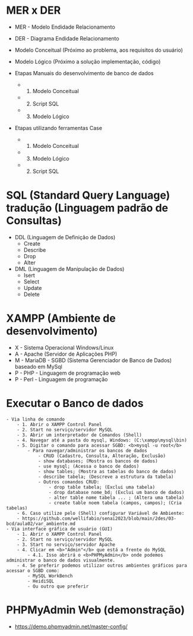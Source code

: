 # MER x DER
- MER - Modelo Endidade Relacionamento
- DER - Diagrama Endidade Relacionamento

- Modelo Conceitual (Próximo ao problema, aos requisitos do usuário)
- Modelo Lógico (Próximo a solução implementação, código)

- Etapas Manuais do desenvolvimento de banco de dados
	- 1. Modelo Conceitual
	- 2. Script SQL
	- 3. Modelo Lógico
- Etapas utilizando ferramentas Case
	- 1. Modelo Conceitual 
	- 3. Modelo Lógico
	- 2. Script SQL
	
# SQL (Standard Query Language) tradução (Linguagem padrão de Consultas)
- DDL (Linguagem de Definição de Dados)
	- Create
	- Describe
	- Drop
	- Alter
- DML (Linguagem de Manipulação de Dados)
	- Isert
	- Select
	- Update
	- Delete

# XAMPP (Ambiente de desenvolvimento)
- X - Sistema Operacional Windows/Linux
- A - Apache (Servidor de Aplicações PHP)
- M - MariaDB - SGBD (Sistema Gerenciador de Banco de Dados) baseado em MySql
- P - PHP - Linguagem de programação web
- P - Perl - Linguagem de programação

# Executar o Banco de dados
	- Via linha de comando
		- 1. Abrir o XAMPP Control Panel
		- 2. Start no serviço/servidor MySQL
		- 3. Abrir um interpretador de Comandos (Shell)
		- 4. Navegar até a pasta do mysql, Windows: (C:\xampp\mysql\bin)
		- 5. Digitar o comando para acessar SGBD: <b>mysql -u root</b>
			- Para navegar/administrar os bancos de dados
				- CRUD (Cadastro, Consulta, Alteração, Exclusão)
				- show databases; (Mostra os bancos de dados)
				- use mysql; (Acessa o banco de dados)
				- show tables; (Mostra as tabelas do banco de dados)
				- describe tabela; (Descreve a estrutura da tabela)
				- Outros comandos CRUD:
					- drop table tabela; (Exclui uma tabela)
					- drop database nome_bd; (Exclui um banco de dados)
					- alter table nome tabela ... ; (Altera uma tabela)
					- create table noem tabela (campos, campos); (Cria tabelas)
		- 6. Caso utilize pelo (Shell) configurar Variável de Ambiente:
		- https://github.com/wellifabio/senai2023/blob/main/2des/03-bcd/aula02/var_ambiente.md
	- Via interface gráfica de usuário (GUI)
		- 1. Abrir o XAMPP Control Panel
		- 2. Start no serviço/servidor MySQL
		- 3. Start no serviço/servidor Apache
		- 4. Clicar em <b>"Admin"</b> que está a frente do MySQL
			- 4.1. Isso abrirá o <b>PHPMyAdmin</b> onde podemos administrar o banco de dados visualmente.
		- 4. Se preferir podemos utilizar outros ambientes gráficos para acessar o SGBD como:
			- MySQL WorkBench
			- HeidiSQL
			- Ou outro que preferir
# PHPMyAdmin Web (demonstração)
- https://demo.phpmyadmin.net/master-config/
